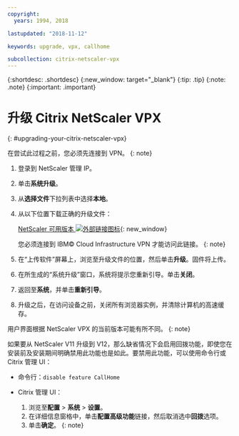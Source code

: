 ```yaml
---
copyright:
  years: 1994, 2018

lastupdated: "2018-11-12"

keywords: upgrade, vpx, callhome

subcollection: citrix-netscaler-vpx
---
```


{:shortdesc: .shortdesc}
{:new_window: target="_blank"}
{:tip: .tip}
{:note: .note}
{:important: .important}

# 升级 Citrix NetScaler VPX
{: #upgrading-your-citrix-netscaler-vpx}

在尝试此过程之前，您必须先连接到 VPN。
{: note}

1. 登录到 NetScaler 管理 IP。
2. 单击**系统升级**。
4. 从**选择文件**下拉列表中选择**本地**。
4. 从以下位置下载正确的升级文件：

	[NetScaler 可用版本 ![外部链接图标](../../icons/launch-glyph.svg "外部链接图标")](http://downloads.softlayer.local/citrix/netscaler/){: new_window}

	您必须连接到 IBM© Cloud Infrastructure VPN 才能访问此链接。
  {: note}

5. 在“上传软件”屏幕上，浏览至升级文件的位置，然后单击**升级**。固件将上传。
6. 在所生成的“系统升级”窗口，系统将提示您重新引导。单击**关闭**。
7. 返回至**系统**，并单击**重新引导**。
8. 升级之后，在访问设备之前，关闭所有浏览器实例，并清除计算机的高速缓存。


用户界面根据 NetScaler VPX 的当前版本可能有所不同。
{: note}

如果要从 NetScaler V11 升级到 V12，那么缺省情况下会启用回拨功能，即使您在安装前及安装期间明确禁用此功能也是如此。要禁用此功能，可以使用命令行或 Citrix 管理 UI：

   * 命令行：`disable feature CallHome`
   * Citrix 管理 UI：

     1. 浏览至**配置** > **系统** > **设置**。
     2. 在详细信息窗格中，单击**配置高级功能**链接，然后取消选中**回拨**选项。
     3. 单击**确定**。
     {: note}
